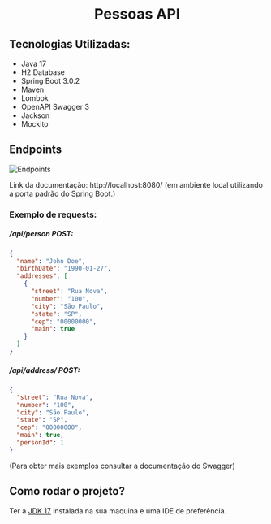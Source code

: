 # <p align="center">Pessoas API</p>

## Tecnologias Utilizadas:

- Java 17
- H2 Database
- Spring Boot 3.0.2
- Maven
- Lombok
- OpenAPI Swagger 3
- Jackson
- Mockito

## Endpoints

<img src="https://i.imgur.com/ODTTGz4.png" alt="Endpoints" style="align-items: center"/>

Link da documentação: http://localhost:8080/ 
(em ambiente local utilizando a porta padrão do Spring Boot.)

### Exemplo de requests:

##### /api/person POST:
```json
{
  "name": "John Doe",
  "birthDate": "1990-01-27",
  "addresses": [
    {
      "street": "Rua Nova",
      "number": "100",
      "city": "São Paulo",
      "state": "SP",
      "cep": "00000000",
      "main": true
    }
  ]
}
```
##### /api/address/ POST:
```json
{
  "street": "Rua Nova",
  "number": "100",
  "city": "São Paulo",
  "state": "SP",
  "cep": "00000000",
  "main": true,
  "personId": 1
}
```
(Para obter mais exemplos consultar a documentação do Swagger)


## Como rodar o projeto?

Ter a <a href="https://www.oracle.com/br/java/technologies/downloads/#java17">JDK 17</a> instalada na sua maquina e uma IDE de preferência.